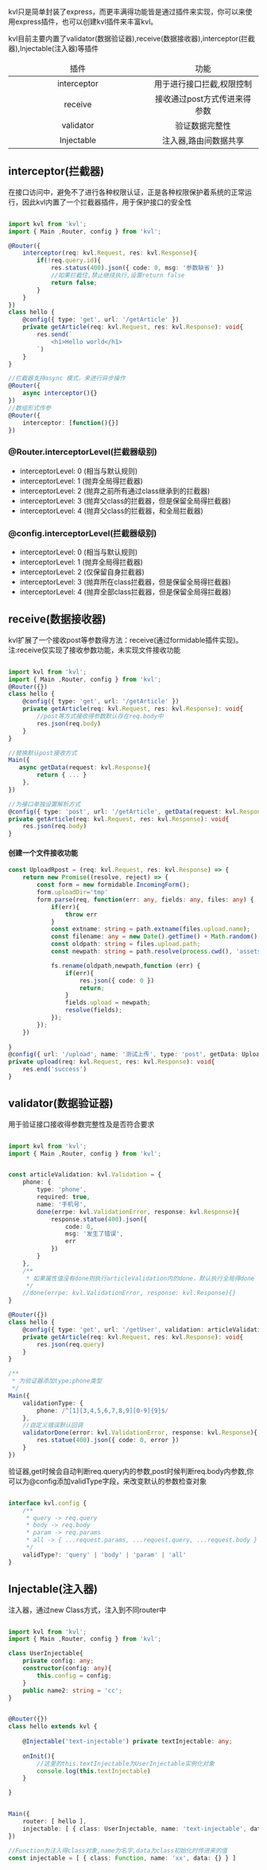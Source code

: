 

kvl只是简单封装了express，而更丰满得功能皆是通过插件来实现，你可以来使用express插件，也可以创建kvl插件来丰富kvl。

kvl目前主要内置了validator(数据验证器),receive(数据接收器),interceptor(拦截器),Injectable(注入器)等插件


<table>	
	<thead >
		<tr>
			<td align="center" width="50%">插件</td>
			<td align="center" width="40%">功能</td>
		</tr>
	</thead>
	<tbody>
		<tr>
			<td align="center">interceptor</td>
			<td align="center">用于进行接口拦截,权限控制</td>
		</tr>
		<tr>
			<td align="center">receive</td>
			<td align="center">接收通过post方式传进来得参数</td>
		</tr>
		<tr>
			<td align="center">validator</td>
			<td align="center">验证数据完整性</td>
		</tr>
		<tr>
			<td align="center">Injectable</td>
			<td align="center">注入器,路由间数据共享</td>
		</tr>
	</tbody>

</table>

## interceptor(拦截器)

在接口访问中，避免不了进行各种权限认证，正是各种权限保护着系统的正常运行，因此kvl内置了一个拦截器插件，用于保护接口的安全性

```typescript

import kvl from 'kvl';
import { Main ,Router, config } from 'kvl';

@Router({
	interceptor(req: kvl.Request, res: kvl.Response){
		if(!req.query.id){
			res.status(400).json({ code: 0, msg: '参数缺省' })
			//如果拦截住,禁止继续执行,设置return false
			return false;
		}
	}
})
class hello {
	@config({ type: 'get', url: '/getArticle' })
	private getArticle(req: kvl.Request, res: kvl.Response): void{
		res.send(`
			<h1>Hello world</h1>
		`)
	}
}

//拦截器支持async 模式，来进行异步操作
@Router({
	async interceptor(){}
})
//数组形式传参
@Router({
	interceptor: [function(){}]
})

```

### @Router.interceptorLevel(拦截器级别)

<ul>
	<li>interceptorLevel: 0  (相当与默认规则)</li>
	<li>interceptorLevel: 1  (抛弃全局得拦截器)</li>
	<li>interceptorLevel: 2  (抛弃之前所有通过class继承到的拦截器)</li>
	<li>interceptorLevel: 3  (抛弃父class的拦截器，但是保留全局得拦截器)</li>
	<li>interceptorLevel: 4  (抛弃父class的拦截器，和全局拦截器)</li>
</ul>

### @config.interceptorLevel(拦截器级别)

<ul>
	<li>interceptorLevel: 0  (相当与默认规则)</li>
	<li>interceptorLevel: 1  (抛弃全局得拦截器)</li>
	<li>interceptorLevel: 2  (仅保留自身拦截器)</li>
	<li>interceptorLevel: 3  (抛弃所在class拦截器，但是保留全局得拦截器)</li>
	<li>interceptorLevel: 4  (抛弃全部class拦截器，但是保留全局得拦截器)</li>
</ul>



## receive(数据接收器)

kvl扩展了一个接收post等参数得方法：receive(通过formidable插件实现)。  
注:receive仅实现了接收参数功能，未实现文件接收功能

```typescript

import kvl from 'kvl';
import { Main ,Router, config } from 'kvl';
@Router({})
class hello {
	@config({ type: 'get', url: '/getArticle' })
	private getArticle(req: kvl.Request, res: kvl.Response): void{
		//post等方式接收得参数默认存在req.body中
		res.json(req.body)
	}
}

//替换默认post接收方式
Main({
   async getData(request: kvl.Response){
        return { ... }
    },
})

//为接口单独设置解析方式
@config({ type: 'post', url: '/getArticle', getData(request: kvl.Response){ return {} } })
private getArticle(req: kvl.Request, res: kvl.Response): void{
	res.json(req.body)
}

```

#### 创建一个文件接收功能
```typescript
const UploadRpost = (req: kvl.Request, res: kvl.Response) => {
	return new Promise((resolve, reject) => {
		const form = new formidable.IncomingForm();
		form.uploadDir='tmp'
		form.parse(req, function(err: any, fields: any, files: any) {
			if(err){
				throw err
			}
			const extname: string = path.extname(files.upload.name);
			const filename: any = new Date().getTime() + Math.random();
			const oldpath: string = files.upload.path;
			const newpath: string = path.resolve(process.cwd(), 'assets', filename+extname)

			fs.rename(oldpath,newpath,function (err) {
	            if(err){
                    res.json({ code: 0 })
                    return;
	            }
	            fields.upload = newpath;
		      	resolve(fields);
	        });
	    });
	})
		
}
@config({ url: '/upload', name: '测试上传', type: 'post', getData: UploadRpost })
private upload(req: kvl.Request, res: kvl.Response): void{
	res.end('success')
}
```


## validator(数据验证器)

用于验证接口接收得参数完整性及是否符合要求

```typescript

import kvl from 'kvl';
import { Main ,Router, config } from 'kvl';


const articleValidation: kvl.Validation = {
	phone: {
		type: 'phone',
		required: true,
		name: '手机号',
		done(errpe: kvl.ValidationError, response: kvl.Response){
			response.statue(400).json({
                code: 0,
                msg: '发生了错误',
                err
            })
		}
	},
	/**
	 * 如果属性值没有done则执行articleValidation内的done，默认执行全局得done
	 */
	//done(errpe: kvl.ValidationError, response: kvl.Response){}
}

@Router({})
class hello {
	@config({ type: 'get', url: '/getUser', validation: articleValidation })
	private getArticle(req: kvl.Request, res: kvl.Response): void{
		res.json(req.query)
	}
}

/**
 * 为验证器添加type:phone类型
 */
Main({
	validationType: {
		phone: /^[1][3,4,5,6,7,8,9][0-9]{9}$/
	},
	//自定义错误默认回调
	validatorDone(error: kvl.ValidationError, response: kvl.Response){
		res.statue(400).json({ code: 0, error })
	}
})

```
验证器,get时候会自动判断req.query内的参数,post时候判断req.body内参数,你可以为@config添加validType字段，来改变默认的参数检查对象
```typescript

interface kvl.config {
	/**
	 * query -> req.query
	 * body -> req.body
	 * param -> req.params
	 * all -> { ...request.params, ...request.query, ...request.body }
	 */
	validType?: 'query' | 'body' | 'param' | 'all'
}

```

## Injectable(注入器)

注入器，通过new Class方式，注入到不同router中


```typescript

import kvl from 'kvl';
import { Main ,Router, config } from 'kvl';

class UserInjectable{
	private config: any;
    constructor(config: any){
        this.config = config;
    }
    public name2: string = 'cc';
}


@Router({})
class hello extends kvl {
	
	@Injectable('text-injectable') private textInjectable: any;
	
	onInit(){
		//这里的this.textInjectable为UserInjectable实例化对象
		console.log(this.textInjectable)
	}

}


Main({
	router: [ hello ],
	injectable: [ { class: UserInjectable, name: 'text-injectable', data: { name: 'tom' } } ]
})

//Function为注入得class对象,name为名字,data为class初始化时传进来的值
const injectable = [ { class: Function, name: 'xx', data: {} } ]

```
